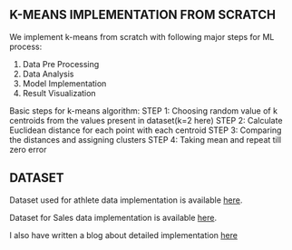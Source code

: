 ## K-MEANS IMPLEMENTATION FROM SCRATCH
We implement k-means from scratch with following major steps for ML process:
1. Data Pre Processing
2. Data Analysis
3. Model Implementation
4. Result Visualization

Basic steps for k-means algorithm:
STEP 1: Choosing random value of k centroids from the values present in dataset(k=2 here)
STEP 2: Calculate Euclidean distance for each point with each centroid
STEP 3: Comparing the distances and assigning clusters
STEP 4: Taking mean and repeat till zero error

## DATASET
Dataset used for athlete data implementation is available [here](https://www.kaggle.com/ahmetuzgor/my-first-data-analysis-with-athletes-data/data).

Dataset for Sales data implementation is available [here](https://www.kaggle.com/kyanyoga/sample-sales-data).

 I also have written a blog about detailed implementation [here](https://medium.com/@diti.modi/k-means-clustering-implementation-2018-ac5cd1e51d0a) 



